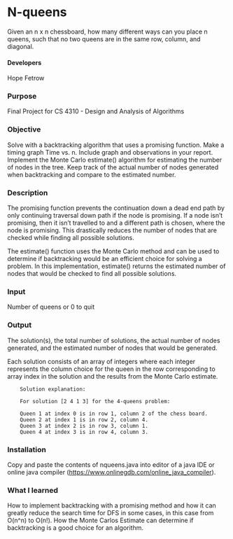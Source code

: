 # N-queens
Given an n x n chessboard, how many different ways can you place n queens, such that no two queens are in the same row,       column, and diagonal.

#### Developers 
Hope Fetrow 

### Purpose
Final Project for CS 4310 - Design and Analysis of Algorithms

### Objective
Solve with a backtracking algorithm that uses a promising function. Make a timing graph Time vs. n. Include graph and observations in your report. Implement the Monte Carlo estimate() algorithm for estimating the number of nodes in the tree. Keep track of the actual number of nodes generated when backtracking and compare to the estimated number.  

### Description 
The promising function prevents the continuation down a dead end path by only continuing traversal down path if the node is promising. If a node isn’t promising, then it isn’t travelled to and a different path is chosen, where the node is promising. This drastically reduces the number of nodes that are checked while finding all possible solutions. 

The estimate() function uses the Monte Carlo method and can be used to determine if backtracking would be an efficient choice for solving a problem. In this implementation, estimate() returns the estimated number of nodes that would be checked to find all possible solutions. 

### Input 
Number of queens or 0 to quit 

### Output
The solution(s), the total number of solutions, the actual number of nodes generated, and the estimated number of nodes that would be generated. 
   
Each solution consists of an array of integers where each integer represents the column choice for the queen in the row corresponding to array index in the solution and the results from the Monte Carlo estimate. 
    
    	Solution explanation:
		 
		For solution [2 4 1 3] for the 4-queens problem:
	  
		Queen 1 at index 0 is in row 1, column 2 of the chess board. 
		Queen 2 at index 1 is in row 2, column 4. 
		Queen 3 at index 2 is in row 3, column 1. 
		Queen 4 at index 3 is in row 4, column 3.

### Installation 
Copy and paste the contents of nqueens.java into editor of a java IDE or online java compiler (https://www.onlinegdb.com/online_java_compiler). 

### What I learned 
How to implement backtracking with a promising method and how it can greatly reduce the search time for DFS in some cases, in this case from O(n^n) to O(n!). How the Monte Carlos Estimate can determine if backtracking is a good choice for an algorithm. 
  
  
